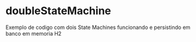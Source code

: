 # doubleStateMachine

Exemplo de codigo com dois State Machines funcionando e persistindo em banco em memoria H2
